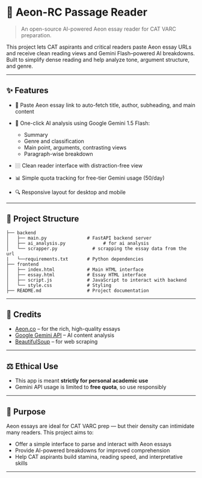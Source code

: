 # 🧠 Aeon-RC Passage Reader

> An open-source AI-powered Aeon essay reader for CAT VARC preparation.

This project lets CAT aspirants and critical readers paste Aeon essay URLs and receive clean reading views and Gemini Flash–powered AI breakdowns. Built to simplify dense reading and help analyze tone, argument structure, and genre.

---

## ✨ Features

* 📖 Paste Aeon essay link to auto-fetch title, author, subheading, and main content
* 🧠 One-click AI analysis using Google Gemini 1.5 Flash:

  * Summary
  * Genre and classification
  * Main point, arguments, contrasting views
  * Paragraph-wise breakdown
* 🏼 Clean reader interface with distraction-free view
* 📊 Simple quota tracking for free-tier Gemini usage (50/day)
* 🔍 Responsive layout for desktop and mobile

---

## 📁 Project Structure

```
├── backend
│   ├── main.py               # FastAPI backend server
│   ├── ai_analysis.py              # for ai analysis
│   └── scrapper.py             # scrapping the essay data from the url
|   └──requirements.txt       # Python dependencies
├── frontend
│   ├── index.html            # Main HTML interface
│   ├── essay.html            # Essay HTML interface
│   ├── script.js             # JavaScript to interact with backend
│   └── style.css             # Styling
├── README.md                 # Project documentation
```

---

## 🙏 Credits

* [Aeon.co](https://aeon.co/) – for the rich, high-quality essays
* [Google Gemini API](https://ai.google.dev/) – AI content analysis
* [BeautifulSoup](https://www.crummy.com/software/BeautifulSoup/) – for web scraping

---

## ⚖️ Ethical Use

* This app is meant **strictly for personal academic use**
* Gemini API usage is limited to **free quota**, so use responsibly

---

## 🎯 Purpose

Aeon essays are ideal for CAT VARC prep — but their density can intimidate many readers.
This project aims to:

* Offer a simple interface to parse and interact with Aeon essays
* Provide AI-powered breakdowns for improved comprehension
* Help CAT aspirants build stamina, reading speed, and interpretative skills

---


